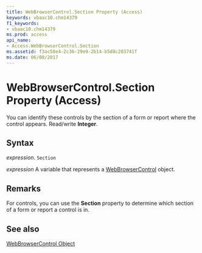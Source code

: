 ```yaml
---
title: WebBrowserControl.Section Property (Access)
keywords: vbaac10.chm14379
f1_keywords:
- vbaac10.chm14379
ms.prod: access
api_name:
- Access.WebBrowserControl.Section
ms.assetid: f3ac58e4-2c36-29e9-2b14-b5d8c203741f
ms.date: 06/08/2017
---
```



# WebBrowserControl.Section Property (Access)

You can identify these controls by the section of a form or report where the control appears. Read/write  **Integer**.


## Syntax

 _expression_. `Section`

 _expression_ A variable that represents a [WebBrowserControl](Access.WebBrowserControl.md) object.


## Remarks

For controls, you can use the  **Section** property to determine which section of a form or report a control is in.


## See also


[WebBrowserControl Object](Access.WebBrowserControl.md)

